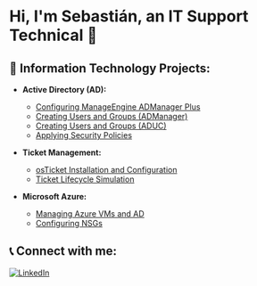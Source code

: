 # Hi, I'm Sebastián, an IT Support Technical 👋

## 💼 Information Technology Projects:
- **Active Directory (AD):**
  - [Configuring ManageEngine ADManager Plus](link-to-repo)
  - [Creating Users and Groups (ADManager)](link-to-repo)
  - [Creating Users and Groups (ADUC)](link-to-repo)
  - [Applying Security Policies](link-to-repo)

- **Ticket Management:**
  - [osTicket Installation and Configuration](link-to-repo)
  - [Ticket Lifecycle Simulation](link-to-repo)

- **Microsoft Azure:**
  - [Managing Azure VMs and AD](link-to-repo)
  - [Configuring NSGs](link-to-repo)

## 📞 Connect with me:
[![LinkedIn](https://img.shields.io/badge/LinkedIn-blue?logo=linkedin)](https://www.linkedin.com/in/sebastianrodr/)
